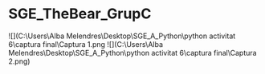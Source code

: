 # SGE_TheBear_GrupC
![](C:\Users\Alba Melendres\Desktop\SGE_A_Python\python activitat 6\captura final\Captura 1.png
![](C:\Users\Alba Melendres\Desktop\SGE_A_Python\python activitat 6\captura final\Captura 2.png)

